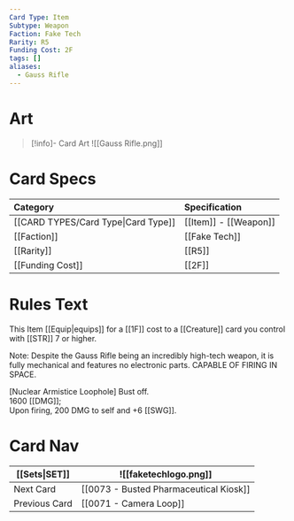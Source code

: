 ```yaml
---
Card Type: Item
Subtype: Weapon
Faction: Fake Tech
Rarity: R5
Funding Cost: 2F
tags: []
aliases:
  - Gauss Rifle
---
```

# Art

> [!info]- Card Art
> ![[Gauss Rifle.png]]

# Card Specs

| Category | Specification| 
| :--- | :--- |
| [[CARD TYPES/Card Type\|Card Type]] | [[Item]] - [[Weapon]] |  
| [[Faction]] | [[Fake Tech]] |  
| [[Rarity]] | [[R5]] |  
| [[Funding Cost]] | [[2F]] |  

# Rules Text  

This Item [[Equip|equips]] for a [[1F]] cost to a [[Creature]] card you control with [[STR]] 7 or higher.  

Note: Despite the Gauss Rifle being an incredibly high-tech weapon, it is fully mechanical and features no electronic parts. CAPABLE OF FIRING IN SPACE.  

[Nuclear Armistice Loophole] Bust off.  
1600 [[DMG]];  
Upon firing, 200 DMG to self and +6 [[SWG]].  


# Card Nav

| [[Sets\|SET]]           | ![[faketechlogo.png]]          |
| ------------- | ------------------------------ |
| Next Card     | [[0073 - Busted Pharmaceutical Kiosk]] |
| Previous Card | [[0071 - Camera Loop]]         |


